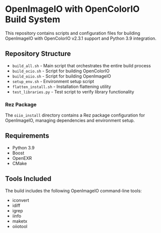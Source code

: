 # OpenImageIO with OpenColorIO Build System

This repository contains scripts and configuration files for building OpenImageIO with OpenColorIO v2.3.1 support and Python 3.9 integration.

## Repository Structure

- `build_all.sh` - Main script that orchestrates the entire build process
- `build_ocio.sh` - Script for building OpenColorIO
- `build_oiio.sh` - Script for building OpenImageIO
- `setup_env.sh` - Environment setup script
- `flatten_install.sh` - Installation flattening utility
- `test_libraries.py` - Test script to verify library functionality

### Rez Package
The `oiio_install` directory contains a Rez package configuration for OpenImageIO, managing dependencies and environment setup.

## Requirements

- Python 3.9
- Boost
- OpenEXR
- CMake

## Tools Included

The build includes the following OpenImageIO command-line tools:
- iconvert
- idiff
- igrep
- iinfo
- maketx
- oiiotool 